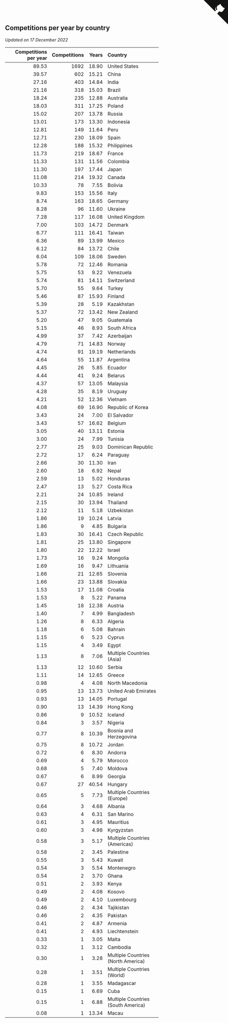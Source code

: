 ## Competitions per year by country

*Updated on 17 December 2022*

| Competitions per year | Competitions | Years | Country |
| ---: | ---: | ---: | :--- |
| 89.53 | 1692 | 18.90 | United States |
| 39.57 | 602 | 15.21 | China |
| 27.16 | 403 | 14.84 | India |
| 21.16 | 318 | 15.03 | Brazil |
| 18.24 | 235 | 12.88 | Australia |
| 18.03 | 311 | 17.25 | Poland |
| 15.02 | 207 | 13.78 | Russia |
| 13.01 | 173 | 13.30 | Indonesia |
| 12.81 | 149 | 11.64 | Peru |
| 12.71 | 230 | 18.09 | Spain |
| 12.28 | 188 | 15.32 | Philippines |
| 11.73 | 219 | 18.67 | France |
| 11.33 | 131 | 11.56 | Colombia |
| 11.30 | 197 | 17.44 | Japan |
| 11.08 | 214 | 19.32 | Canada |
| 10.33 | 78 | 7.55 | Bolivia |
| 9.83 | 153 | 15.56 | Italy |
| 8.74 | 163 | 18.65 | Germany |
| 8.28 | 96 | 11.60 | Ukraine |
| 7.28 | 117 | 16.08 | United Kingdom |
| 7.00 | 103 | 14.72 | Denmark |
| 6.77 | 111 | 16.41 | Taiwan |
| 6.36 | 89 | 13.99 | Mexico |
| 6.12 | 84 | 13.72 | Chile |
| 6.04 | 109 | 18.06 | Sweden |
| 5.78 | 72 | 12.46 | Romania |
| 5.75 | 53 | 9.22 | Venezuela |
| 5.74 | 81 | 14.11 | Switzerland |
| 5.70 | 55 | 9.64 | Turkey |
| 5.46 | 87 | 15.93 | Finland |
| 5.39 | 28 | 5.19 | Kazakhstan |
| 5.37 | 72 | 13.42 | New Zealand |
| 5.20 | 47 | 9.05 | Guatemala |
| 5.15 | 46 | 8.93 | South Africa |
| 4.99 | 37 | 7.42 | Azerbaijan |
| 4.79 | 71 | 14.83 | Norway |
| 4.74 | 91 | 19.19 | Netherlands |
| 4.64 | 55 | 11.87 | Argentina |
| 4.45 | 26 | 5.85 | Ecuador |
| 4.44 | 41 | 9.24 | Belarus |
| 4.37 | 57 | 13.05 | Malaysia |
| 4.28 | 35 | 8.19 | Uruguay |
| 4.21 | 52 | 12.36 | Vietnam |
| 4.08 | 69 | 16.90 | Republic of Korea |
| 3.43 | 24 | 7.00 | El Salvador |
| 3.43 | 57 | 16.62 | Belgium |
| 3.05 | 40 | 13.11 | Estonia |
| 3.00 | 24 | 7.99 | Tunisia |
| 2.77 | 25 | 9.03 | Dominican Republic |
| 2.72 | 17 | 6.24 | Paraguay |
| 2.66 | 30 | 11.30 | Iran |
| 2.60 | 18 | 6.92 | Nepal |
| 2.59 | 13 | 5.02 | Honduras |
| 2.47 | 13 | 5.27 | Costa Rica |
| 2.21 | 24 | 10.85 | Ireland |
| 2.15 | 30 | 13.94 | Thailand |
| 2.12 | 11 | 5.18 | Uzbekistan |
| 1.86 | 19 | 10.24 | Latvia |
| 1.86 | 9 | 4.85 | Bulgaria |
| 1.83 | 30 | 16.41 | Czech Republic |
| 1.81 | 25 | 13.80 | Singapore |
| 1.80 | 22 | 12.22 | Israel |
| 1.73 | 16 | 9.24 | Mongolia |
| 1.69 | 16 | 9.47 | Lithuania |
| 1.66 | 21 | 12.65 | Slovenia |
| 1.66 | 23 | 13.88 | Slovakia |
| 1.53 | 17 | 11.08 | Croatia |
| 1.53 | 8 | 5.22 | Panama |
| 1.45 | 18 | 12.38 | Austria |
| 1.40 | 7 | 4.99 | Bangladesh |
| 1.26 | 8 | 6.33 | Algeria |
| 1.18 | 6 | 5.08 | Bahrain |
| 1.15 | 6 | 5.23 | Cyprus |
| 1.15 | 4 | 3.49 | Egypt |
| 1.13 | 8 | 7.06 | Multiple Countries (Asia) |
| 1.13 | 12 | 10.60 | Serbia |
| 1.11 | 14 | 12.65 | Greece |
| 0.98 | 4 | 4.08 | North Macedonia |
| 0.95 | 13 | 13.73 | United Arab Emirates |
| 0.93 | 13 | 14.05 | Portugal |
| 0.90 | 13 | 14.39 | Hong Kong |
| 0.86 | 9 | 10.52 | Iceland |
| 0.84 | 3 | 3.57 | Nigeria |
| 0.77 | 8 | 10.39 | Bosnia and Herzegovina |
| 0.75 | 8 | 10.72 | Jordan |
| 0.72 | 6 | 8.30 | Andorra |
| 0.69 | 4 | 5.79 | Morocco |
| 0.68 | 5 | 7.40 | Moldova |
| 0.67 | 6 | 8.99 | Georgia |
| 0.67 | 27 | 40.54 | Hungary |
| 0.65 | 5 | 7.73 | Multiple Countries (Europe) |
| 0.64 | 3 | 4.68 | Albania |
| 0.63 | 4 | 6.31 | San Marino |
| 0.61 | 3 | 4.95 | Mauritius |
| 0.60 | 3 | 4.98 | Kyrgyzstan |
| 0.58 | 3 | 5.17 | Multiple Countries (Americas) |
| 0.58 | 2 | 3.45 | Palestine |
| 0.55 | 3 | 5.43 | Kuwait |
| 0.54 | 3 | 5.54 | Montenegro |
| 0.54 | 2 | 3.70 | Ghana |
| 0.51 | 2 | 3.93 | Kenya |
| 0.49 | 2 | 4.08 | Kosovo |
| 0.49 | 2 | 4.10 | Luxembourg |
| 0.46 | 2 | 4.34 | Tajikistan |
| 0.46 | 2 | 4.35 | Pakistan |
| 0.41 | 2 | 4.87 | Armenia |
| 0.41 | 2 | 4.93 | Liechtenstein |
| 0.33 | 1 | 3.05 | Malta |
| 0.32 | 1 | 3.12 | Cambodia |
| 0.30 | 1 | 3.28 | Multiple Countries (North America) |
| 0.28 | 1 | 3.51 | Multiple Countries (World) |
| 0.28 | 1 | 3.55 | Madagascar |
| 0.15 | 1 | 6.69 | Cuba |
| 0.15 | 1 | 6.88 | Multiple Countries (South America) |
| 0.08 | 1 | 13.34 | Macau |


<a href="https://github.com/jonatanklosko/wca_statistics" class="github-corner" aria-label="View source on Github"><svg width="80" height="80" viewBox="0 0 250 250" style="fill:#151513; color:#fff; position: absolute; top: 0; border: 0; right: 0;" aria-hidden="true"><path d="M0,0 L115,115 L130,115 L142,142 L250,250 L250,0 Z"></path><path d="M128.3,109.0 C113.8,99.7 119.0,89.6 119.0,89.6 C122.0,82.7 120.5,78.6 120.5,78.6 C119.2,72.0 123.4,76.3 123.4,76.3 C127.3,80.9 125.5,87.3 125.5,87.3 C122.9,97.6 130.6,101.9 134.4,103.2" fill="currentColor" style="transform-origin: 130px 106px;" class="octo-arm"></path><path d="M115.0,115.0 C114.9,115.1 118.7,116.5 119.8,115.4 L133.7,101.6 C136.9,99.2 139.9,98.4 142.2,98.6 C133.8,88.0 127.5,74.4 143.8,58.0 C148.5,53.4 154.0,51.2 159.7,51.0 C160.3,49.4 163.2,43.6 171.4,40.1 C171.4,40.1 176.1,42.5 178.8,56.2 C183.1,58.6 187.2,61.8 190.9,65.4 C194.5,69.0 197.7,73.2 200.1,77.6 C213.8,80.2 216.3,84.9 216.3,84.9 C212.7,93.1 206.9,96.0 205.4,96.6 C205.1,102.4 203.0,107.8 198.3,112.5 C181.9,128.9 168.3,122.5 157.7,114.1 C157.9,116.9 156.7,120.9 152.7,124.9 L141.0,136.5 C139.8,137.7 141.6,141.9 141.8,141.8 Z" fill="currentColor" class="octo-body"></path></svg></a><style>.github-corner:hover .octo-arm{animation:octocat-wave 560ms ease-in-out}@keyframes octocat-wave{0%,100%{transform:rotate(0)}20%,60%{transform:rotate(-25deg)}40%,80%{transform:rotate(10deg)}}@media (max-width:500px){.github-corner:hover .octo-arm{animation:none}.github-corner .octo-arm{animation:octocat-wave 560ms ease-in-out}}</style>
